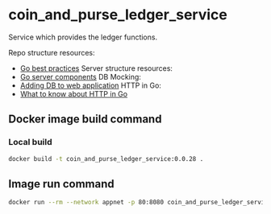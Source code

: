 # coin_and_purse_ledger_service
Service which provides the ledger functions.

Repo structure resources:
- [Go best practices](https://peter.bourgon.org/go-best-practices-2016/#repository-structure)
Server structure resources:
- [Go server components](https://medium.com/statuscode/how-i-write-go-http-services-after-seven-years-37c208122831)
DB Mocking:
- [Adding DB to web application](https://www.sohamkamani.com/blog/2017/10/18/golang-adding-database-to-web-application/)
HTTP in Go:
- [What to know about HTTP in Go](https://scene-si.org/2017/09/27/things-to-know-about-http-in-go/)


## Docker image build command

### Local build
```Bash
docker build -t coin_and_purse_ledger_service:0.0.28 .
```

## Image run command

```Bash
docker run --rm --network appnet -p 80:8080 coin_and_purse_ledger_service:0.0.28
```
